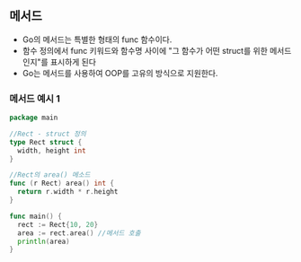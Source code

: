 ## 메서드

- Go의 메서드는 특별한 형태의 func 함수이다.
- 함수 정의에서 func 키워드와 함수명 사이에 "그 함수가 어떤 struct를 위한 메서드인지"를 표시하게 된다
- Go는 메서드를 사용하여 OOP를 고유의 방식으로 지원한다.



### 메서드 예시 1

```go
package main

//Rect - struct 정의
type Rect struct {
  width, height int
}

//Rect의 area() 메소드
func (r Rect) area() int {
  return r.width * r.height   
}

func main() {
  rect := Rect{10, 20}
  area := rect.area() //메서드 호출
  println(area)
}
```

